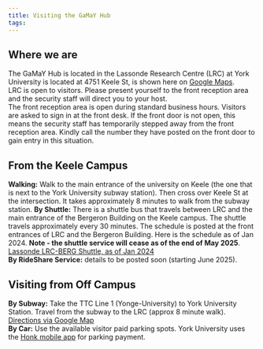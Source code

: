 ```yaml
---
title: Visiting the GaMaY Hub
tags:
---
```

## Where we are
The GaMaY Hub is located in the Lassonde Research Centre (LRC) at York University is located at 4751 Keele St, is shown here on [Google Maps](https://goo.gl/maps/7d7t1vYWjBLQrrjL8).   
LRC is open to visitors.  Please present yourself to the front reception area and the security staff will direct you to your host.  
The front reception area is open during standard business hours. Visitors are asked to sign in at the front desk. If the front door is not open, this means the security staff has temporarily stepped away from the front reception area.  Kindly call the number they have posted on the front door to gain entry in this situation.  
## From the Keele Campus
**Walking:** Walk to the main entrance of the university on Keele (the one that is next to the York University subway station).  Then cross over Keele St at the intersection.  It takes approximately 8 minutes to walk from the subway station.
**By Shuttle:** There is a shuttle bus that travels between LRC and the main entrance of the Bergeron Building on the Keele campus. The shuttle travels approximately every 30 minutes. The schedule is posted at the front entrances of LRC and the Bergeron Building. Here is the schedule as of Jan 2024.  **Note - the shuttle service will cease as of the end of May 2025**. [Lassonde LRC-BERG Shuttle, as of Jan 2024](https://piet.apps01.yorku.ca/lassonde-lrc-berg-shuttle-as-of-jan-2024/)  
**By RideShare Service:** details to be posted soon (starting June 2025).
## Visiting from Off Campus
**By Subway:** Take the TTC Line 1 (Yonge-University) to York University Station. Travel from the subway to the LRC (approx 8 minute walk). [Directions via Google Map](https://goo.gl/maps/5ZYxAvgyLSZ3v5m2A)  
**By Car:** Use the available visitor paid parking spots. York University uses the [Honk mobile app](https://www.yorku.ca/parking/honk-mobile-app/) for parking payment.  